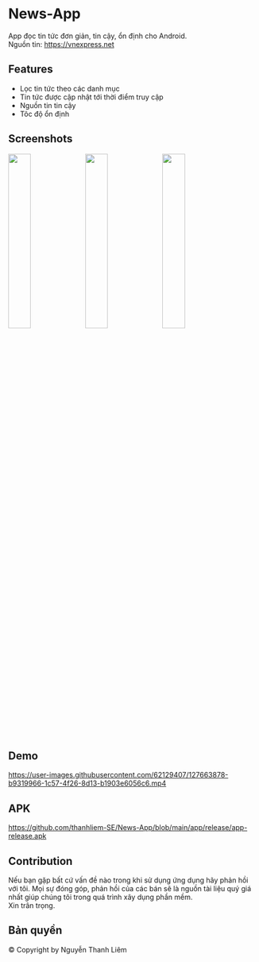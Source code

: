 # News-App

App đọc tin tức đơn giản, tin cậy, ổn định cho Android. <br>
Nguồn tin: https://vnexpress.net

## Features
* Lọc tin tức theo các danh mục
* Tin tức được cập nhật tới thời điểm truy cập
* Nguồn tin tin cậy
* Tôc độ ổn định

## Screenshots
<img src="https://user-images.githubusercontent.com/62129407/127663813-34b233ba-b5b0-4267-b9ea-0d317b2e8d53.PNG" width="30%" height="30%">  <img src="https://user-images.githubusercontent.com/62129407/127663821-75ce0c2f-d268-4cea-ae69-3f7fa8b6357c.PNG" width="30%" height="30%"> <img src="https://user-images.githubusercontent.com/62129407/127663835-b5dd09bd-4d75-4134-902b-9552c8bbefee.PNG" width="30%" height="30%">

## Demo
https://user-images.githubusercontent.com/62129407/127663878-b9319966-1c57-4f26-8d13-b1903e6056c6.mp4


## APK
https://github.com/thanhliem-SE/News-App/blob/main/app/release/app-release.apk

## Contribution
Nếu bạn gặp bất cứ vấn đề nào trong khi sử dụng ứng dụng hãy phản hồi với tôi. Mọi sự đóng góp, phản hồi của các bán sẽ là nguồn tài liệu quý giá nhất giúp chúng tôi trong quá trình xây dụng phần mềm. <br>
Xin trân trọng.

## Bản quyền
© Copyright by Nguyễn Thanh Liêm
